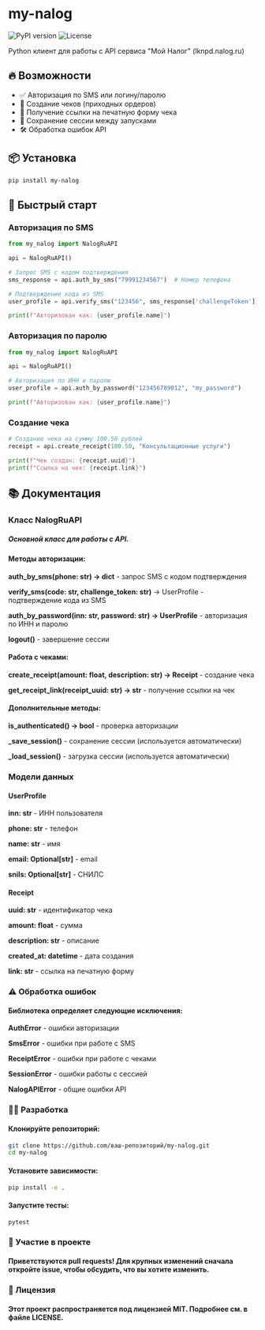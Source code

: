 # my-nalog

<img src="https://img.shields.io/pypi/v/my-nalog?style=flat-square" alt="PyPI version"> 
<img src="https://img.shields.io/badge/license-MIT-green?style=flat-square" alt="License">

Python клиент для работы с API сервиса "Мой Налог" (lknpd.nalog.ru)

## 🔥 Возможности

- ✅ Авторизация по SMS или логину/паролю
- 🧾 Создание чеков (приходных ордеров)
- 🔗 Получение ссылки на печатную форму чека
- 💾 Сохранение сессии между запусками
- 🛠 Обработка ошибок API

## 📦 Установка

```bash
pip install my-nalog
```

## 🚀 Быстрый старт

### Авторизация по SMS

```python
from my_nalog import NalogRuAPI

api = NalogRuAPI()

# Запрос SMS с кодом подтверждения
sms_response = api.auth_by_sms("79991234567")  # Номер телефона

# Подтверждение кода из SMS
user_profile = api.verify_sms("123456", sms_response['challengeToken'])

print(f"Авторизован как: {user_profile.name}")
```

### Авторизация по паролю

```python
from my_nalog import NalogRuAPI

api = NalogRuAPI()

# Авторизация по ИНН и паролю
user_profile = api.auth_by_password("123456789012", "my_password")

print(f"Авторизован как: {user_profile.name}")
```

### Cоздание чека

```python
# Создание чека на сумму 100.50 рублей
receipt = api.create_receipt(100.50, "Консультационные услуги")

print(f"Чек создан: {receipt.uuid}")
print(f"Ссылка на чек: {receipt.link}")
```

## 📚 Документация

### Класс NalogRuAPI

##### Основной класс для работы с API.

#### Методы авторизации:

**auth_by_sms(phone: str) -> dict** - запрос SMS с кодом подтверждения

**verify_sms(code: str, challenge_token: str)** -> UserProfile - подтверждение кода из SMS

**auth_by_password(inn: str, password: str) -> UserProfile** - авторизация по ИНН и паролю

**logout()** - завершение сессии

#### Работа с чеками:

**create_receipt(amount: float, description: str) -> Receipt** - создание чека

**get_receipt_link(receipt_uuid: str) -> str** - получение ссылки на чек

#### Дополнительные методы:

**is_authenticated() -> bool** - проверка авторизации

**_save_session()** - сохранение сессии (используется автоматически)

**_load_session()** - загрузка сессии (используется автоматически)

### Модели данных

#### UserProfile

**inn: str** - ИНН пользователя

**phone: str** - телефон

**name: str** - имя

**email: Optional[str]** - email

**snils: Optional[str]** - СНИЛС

#### Receipt

**uuid: str** - идентификатор чека

**amount: float** - сумма

**description: str** - описание

**created_at: datetime** - дата создания

**link: str** - ссылка на печатную форму

### ⚠️ Обработка ошибок

#### Библиотека определяет следующие исключения:

**AuthError** - ошибки авторизации

**SmsError** - ошибки при работе с SMS

**ReceiptError** - ошибки при работе с чеками

**SessionError** - ошибки работы с сессией

**NalogAPIError** - общие ошибки API

### 👨‍💻 Разработка

#### Клонируйте репозиторий:

```bash
git clone https://github.com/ваш-репозиторий/my-nalog.git
cd my-nalog
```

#### Установите зависимости:

```bash
pip install -e .
```

#### Запустите тесты:

```bash
pytest
```

### 🤝 Участие в проекте
#### Приветствуются pull requests! Для крупных изменений сначала откройте issue, чтобы обсудить, что вы хотите изменить.

### 📜 Лицензия
#### Этот проект распространяется под лицензией MIT. Подробнее см. в файле LICENSE.
